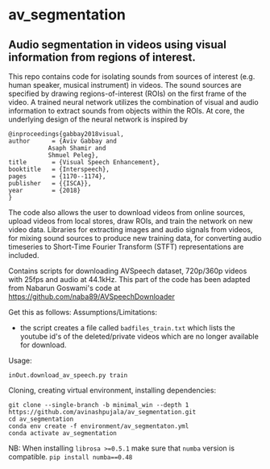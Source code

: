 # av_segmentation
## Audio segmentation in videos using visual information from regions of interest.
This repo contains code for isolating sounds from sources of interest (e.g. human speaker, musical instrument) in videos. The sound sources are specified by drawing regions-of-interest (ROIs) on the first frame of the video. A trained neural network utilizes the combination of visual and audio information to extract sounds from objects within the ROIs. At core, the underlying design of the neural network is inspired by
```
@inproceedings{gabbay2018visual,
author  	= {Aviv Gabbay and
	  	   Asaph Shamir and
		   Shmuel Peleg},
title     	= {Visual Speech Enhancement},
booktitle 	= {Interspeech},
pages     	= {1170--1174},
publisher 	= {{ISCA}},
year      	= {2018}
}
```	

The code also allows the user to download videos from online sources, upload videos from local stores, draw ROIs, and train the network on new video data. Libraries for extracting images and audio signals from videos, for mixing sound sources to produce new training data, for converting audio timeseries to Short-Time Fourier Transform (STFT) representations are included.

Contains scripts for downloading AVSpeech dataset, 720p/360p videos with 25fps and audio at 44.1kHz. 
This part of the code has been adapted from Nabarun Goswami's code at
https://github.com/naba89/AVSpeechDownloader

Get this as follows:
Assumptions/Limitations: 
  - the script creates a file called `badfiles_train.txt` which lists the youtube id's of the deleted/private videos which are no longer       available for download.  

Usage:
  ```
  inOut.download_av_speech.py train
  ```
Cloning, creating virtual environment, installing dependencies:
```
git clone --single-branch -b minimal_win --depth 1 https://github.com/avinashpujala/av_segmentation.git
cd av_segmentation
conda env create -f environment/av_segmentaton.yml
conda activate av_segmentation
```
NB: When installing ```librosa >=0.5.1``` make sure that ```numba``` version is compatible.
```pip install numba==0.48```


